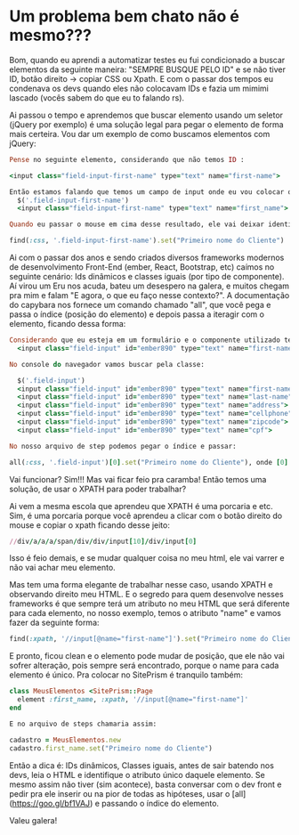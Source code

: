 # Um problema bem chato não é mesmo???

Bom, quando eu aprendi a automatizar testes eu fui condicionado a buscar elementos da seguinte maneira: "SEMPRE BUSQUE PELO ID" e se não tiver ID, botão direito -> copiar CSS ou Xpath. E com o passar dos tempos eu condenava os devs quando eles não colocavam IDs e fazia um mimimi lascado (vocês sabem do que eu to falando rs).

Ai passou o tempo e aprendemos que buscar elemento usando um seletor (jQuery por exemplo) é uma solução legal para pegar o elemento de forma mais certeira. Vou dar um exemplo de como buscamos elementos com jQuery:

```ruby
Pense no seguinte elemento, considerando que não temos ID :

<input class="field-input-first-name" type="text" name="first-name">

Então estamos falando que temos um campo de input onde eu vou colocar o Primeiro Nome OK, então no console do navegador para encontrar esse elemento fazemos da seguinte maneira:
  $('.field-input-first-name')
  <input class="field-input-first-name" type="text" name="first_name">

Quando eu passar o mouse em cima desse resultado, ele vai deixar identificar esse elemento. Depois pegamos essa classe e passamos no find por exemplo.:

find(:css, '.field-input-first-name').set("Primeiro nome do Cliente")
```

Ai com o passar dos anos e sendo criados diversos frameworks modernos de desenvolvimento Front-End (ember, React, Bootstrap, etc) caímos no seguinte cenário: Ids dinâmicos e classes iguais (por tipo de componente). Aí virou um Eru nos acuda, bateu um desespero na galera, e muitos chegam pra mim e falam "E agora, o que eu faço nesse contexto?". A documentação do capybara nos fornece um comando chamado "all", que você pega e passa o índice (posição do elemento) e depois passa a iteragir com o elemento, ficando dessa forma:

```ruby
Considerando que eu esteja em um formulário e o componente utilizado tem uma classe e os ids são dinâmicos.
  <input class="field-input" id="ember890" type="text" name="first-name">

No console do navegador vamos buscar pela classe:

  $('.field-input')
  <input class="field-input" id="ember890" type="text" name="first-name">
  <input class="field-input" id="ember890" type="text" name="last-name">
  <input class="field-input" id="ember890" type="text" name="address">
  <input class="field-input" id="ember890" type="text" name="cellphone">
  <input class="field-input" id="ember890" type="text" name="zipcode">
  <input class="field-input" id="ember890" type="text" name="cpf">

No nosso arquivo de step podemos pegar o índice e passar:

all(:css, '.field-input')[0].set("Primeiro nome do Cliente"), onde [0] é o índice e simboliza a primeira posição.
```
Vai funcionar? Sim!!! Mas vai ficar feio pra caramba! Então temos uma solução, de usar o XPATH para poder trabalhar?

Ai vem a mesma escola que aprendeu que XPATH é uma porcaria e etc. Sim, é uma porcaria porque você aprendeu a clicar com o botão direito do mouse e copiar o xpath ficando desse jeito:

```ruby
//div/a/a/a/span/div/div/input[10]/div/input[0]
```

Isso é feio demais, e se mudar qualquer coisa no meu html, ele vai varrer e não vai achar meu elemento.

Mas tem uma forma elegante de trabalhar nesse caso, usando XPATH e observando direito meu HTML. E o segredo para quem desenvolve nesses frameworks é que sempre terá um atributo no meu HTML que será diferente para cada elemento, no nosso exemplo, temos o atributo "name" e vamos fazer da seguinte forma:

```ruby
find(:xpath, '//input[@name="first-name"]').set("Primeiro nome do Cliente")
```

E pronto, ficou clean e o elemento pode mudar de posição, que ele não vai sofrer alteração, pois sempre será encontrado, porque o name para cada elemento é único. Pra colocar no SitePrism é tranquilo também:

```ruby
class MeusElementos <SitePrism::Page
  element :first_name, :xpath, '//input[@name="first-name"]'
end

E no arquivo de steps chamaria assim:

cadastro = MeusElementos.new
cadastro.first_name.set("Primeiro nome do Cliente")
```

Então a dica é: IDs dinâmicos, Classes iguais, antes de sair batendo nos devs, leia o HTML e identifique o atributo único daquele elemento. Se mesmo assim não tiver (sim acontece), basta conversar com o dev front e pedir pra ele inserir ou na pior de todas as hipóteses, usar o [all] (https://goo.gl/bf1VAJ) e passando o índice do elemento.

Valeu galera!
